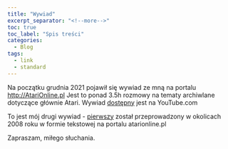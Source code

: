 ```yaml
---
title: "Wywiad"
excerpt_separator: "<!--more-->"
toc: true
toc_label: "Spis treści"
categories:
  - Blog
tags:
  - link
  - standard
---
```


Na początku grudnia 2021 pojawił się wywiad ze mną na portalu http://AtariOnline.pl
Jest to ponad 3.5h rozmowy na tematy archiwlane dotyczące głównie Atari.
Wywiad [dostępny](https://www.youtube.com/watch?v=aaTboZhySfQ) jest na YouTube.com

To jest mój drugi wywiad - [pierwszy](http://www.atari.org.pl/wywiad/michal-widera-(muro-ussr)/33)
został przeprowadzony w okolicach 2008 roku w formie tekstowej na portalu atarionline.pl 

Zapraszam, miłego słuchania.
